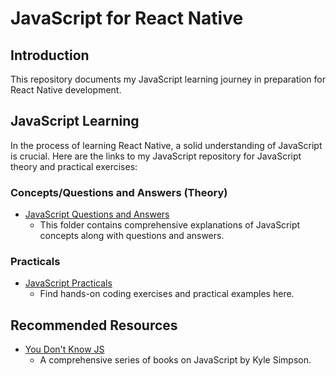# JavaScript for React Native

## Introduction

This repository documents my JavaScript learning journey in preparation for React Native development.

## JavaScript Learning

In the process of learning React Native, a solid understanding of JavaScript is crucial. Here are the links to my JavaScript repository for JavaScript theory and practical exercises:

### Concepts/Questions and Answers (Theory)

- [JavaScript Questions and Answers](https://github.com/Ernest-Yoyowah/javascript-concepts-qna)
  - This folder contains comprehensive explanations of JavaScript concepts along with questions and answers.

### Practicals

- [JavaScript Practicals](https://github.com/Ernest-Yoyowah/Coding-Interview-Prep/tree/main/JavaScript)
  - Find hands-on coding exercises and practical examples here.

## Recommended Resources

- [You Don't Know JS](https://github.com/getify/You-Dont-Know-JS)
  - A comprehensive series of books on JavaScript by Kyle Simpson.
